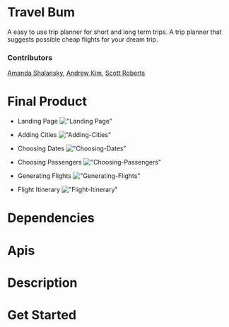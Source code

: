 # Travel Bum
A easy to use trip planner for short and long term trips. A trip planner that suggests possible cheap flights for your dream trip.

### Contributors
[Amanda Shalansky](https://github.com/ashalansky), [Andrew Kim](https://github.com/Kimwj0318), [Scott Roberts](https://github.com/ScottRoberts0) 

# Final Product
- Landing Page
!["Landing Page"]()

- Adding Cities
!["Adding-Cities"]()

- Choosing Dates
!["Choosing-Dates"]()

- Choosing Passengers
!["Choosing-Passengers"]()

- Generating Flights
!["Generating-Flights"]()

- Flight Itinerary
!["Flight-Itinerary"]()

# Dependencies

# Apis

# Description

# Get Started